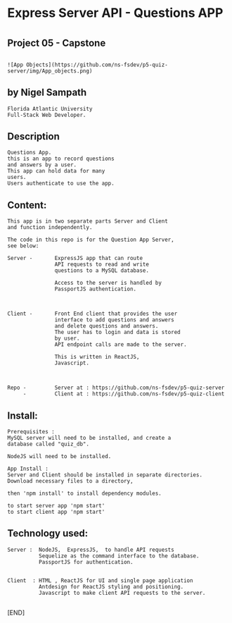 #  Express Server API - Questions APP
#

##  Project 05 - Capstone


##   
    ![App Objects](https://github.com/ns-fsdev/p5-quiz-server/img/App_objects.png)

##


##  by  Nigel Sampath
    Florida Atlantic University
    Full-Stack Web Developer.


##  Description
    Questions App.
    this is an app to record questions
    and answers by a user.
    This app can hold data for many
    users.
    Users authenticate to use the app.





##  Content:
    This app is in two separate parts Server and Client
    and function independently.

    The code in this repo is for the Question App Server,
    see below:  

    Server -       ExpressJS app that can route
                   API requests to read and write
                   questions to a MySQL database.

                   Access to the server is handled by
                   PassportJS authentication.



    Client -       Front End client that provides the user
                   interface to add questions and answers
                   and delete questions and answers.
                   The user has to login and data is stored
                   by user.
                   API endpoint calls are made to the server.

                   This is written in ReactJS,
                   Javascript.



    Repo -         Server at : https://github.com/ns-fsdev/p5-quiz-server
         -         Client at : https://github.com/ns-fsdev/p5-quiz-client



##  Install:
    Prerequisites :
    MySQL server will need to be installed, and create a
    database called "quiz_db".

    NodeJS will need to be installed.

    App Install :
    Server and Client should be installed in separate directories.
    Download necessary files to a directory,

    then 'npm install' to install dependency modules.

    to start server app 'npm start'
    to start client app 'npm start'  


##  Technology used:
    Server :  NodeJS,  ExpressJS,  to handle API requests
              Sequelize as the command interface to the database.
              PassportJS for authentication.


    Client  : HTML , ReactJS for UI and single page application
              Antdesign for ReactJS styling and positioning.
              Javascript to make client API requests to the server.





##
##
[END]
